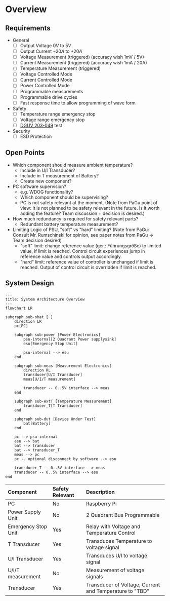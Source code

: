 # Overview

## Requirements

- General
    - [ ] Output Voltage $0V$ to $5V$
    - [ ] Output Current $-20A$ to $+20A$
    - [ ] Voltage Measurement (triggered) (accuracy wish 1mV / 5V)
    - [ ] Current Measurement (triggered) (accuracy wish 1mA / 20A)
    - [ ] Temperature Measurement (triggered)
    - [ ] Voltage Controlled Mode
    - [ ] Current Controlled Mode
    - [ ] Power Controlled Mode
    - [ ] Programmable measurements
    - [ ] Programmable drive cycles
    - [ ] Fast response time to allow programming of wave form
- Safety
    - [ ] Temperature range emergency stop
    - [ ] Voltage range emergency stop
    - [ ] [DGUV 203-049][dguv] test
- Security
    - [ ] ESD Protection

[dguv]: (https://publikationen.dguv.de/widgets/pdf/download/article/829)

## Open Points

- Which component should measure ambient temperature?
    - Include in U/I Transducer?
    - Include in T measurement of Battery?
    - Create new component?
- PC software supervision?
    - e.g. WDOG functionality?
    - Which component should be supervising?
    - PC is not safety relevant at the moment. (Note from PaGu point of view: It
      is not planned to be safety relevant in the future. Is it worth adding the
      feature? Team discussion + decision is desired.)
- How much redundancy is required for safety relevant parts?
    - Redundant battery temperature measurement?
- Limiting Logic of PSU, "soft" vs "hard" limiting? (Note from PaGu: Consult Mr.
    Rumschinski for opinion, see paper notes from PaGu -> Team decision desired)
    - "soft" limit: change reference value (ger.: Führungsgröße) to limited
        value, if limit is reached. Control circuit experiences jump in
        reference value and controls output accordingly.
    - "hard" limit: reference value of controller is unchanged if limit is
        reached. Output of control circuit is overridden if limit is reached.

## System Design

```mermaid
---
title: System Architecture Overview
---
flowchart LR

subgraph sub-obat [ ]
    direction LR
    pc[PC]

    subgraph sub-power [Power Electronics]
        psu-internal[2 Quadrant Power supplysink]
        esu[Emergency Stop Unit]

        psu-internal --> esu
    end

    subgraph sub-meas [Measurement Electronics]
        direction RL
        transducer[U/I Transducer]
        meas[U/I/T measurement]

        transducer -- 0..5V interface --> meas
    end

    subgraph sub-extT [Temperature Measurement]
        transducer_T[T Transducer]
    end

    subgraph sub-dut [Device Under Test]
        bat[Battery]
    end

    pc --> psu-internal
    esu --> bat
    bat --> transducer
    bat --> transducer_T
    meas --> pc
    pc -. optional disconnect by software .-> esu

    transducer_T -- 0..5V interface --> meas
    transducer -- 0..5V interface --> esu
end
```

| Component           | Safety Relevant | Description                                             |
|:--------------------|:----------------|:--------------------------------------------------------|
| PC                  | No              | Raspberry Pi                                            |
| Power Supply Unit   | No              | 2 Quadrant Bus Programmable                             |
| Emergency Stop Unit | Yes             | Relay with Voltage and Temperature Control              |
| T Transducer        | Yes             | Transduces Temperature to voltage signal                |
| U/I Transducer      | Yes             | Transduces U/I to voltage signal                        |
| U/I/T measurement   | No              | Measurement of voltage signals                          |
| Transducer          | Yes             | Transducer of Voltage, Current and Temperature to "TBD" |
